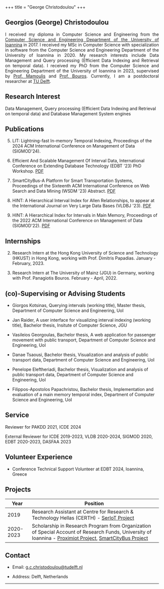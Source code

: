 +++
title = "George Christodoulou"
+++

## Georgios (George) Christodoulou
<div align='justify'>
I received my diploma in Computer Science and Engineering from the <a href='https://www.cse.uoi.gr/?lang=en'>Computer Science and Engineering Department of the University of Ioannina</a> in 2017. I received my MSc in Computer Science with specialization in software from the Computer Science and Engineering Department of the University of Ioannina in 2020. My research interests include Data Management and Query processing (Efficient Data Indexing and Retrieval on temporal data). I received my PhD from the Computer Science and Engineering Department of the University of Ioannina in 2023, supervised by <a href='https://www.cs.uoi.gr/~nikos/indexb.html'>Prof. Mamoulis</a> and  <a href='https://pbour.github.io/'>Prof. Bouros</a>. Currently, I am a postdoctoral researcher at <a href='https://www.tudelft.nl/'>TU Delft</a>.
</div>

## Research Interest

Data Management, Query processing (Efficient Data Indexing and Retrieval on temporal data) and Database Management System engines




## Publications  

5. LIT: Lightning-fast In-memory Temporal Indexing, Proceedings of the 2024 ACM International Conference on Management of Data (SIGMOD'24).

4. Efficient And Scalable Management Of Interval Data, International Conference on Extending Database Technology (EDBT '23) PhD Workshop. [PDF](/George_Christodoulou_EDBT_PhD_Workshop.pdf)

3. SmartCityBus-A Platform for Smart Transportation Systems, Proceedings of the Sixteenth ACM International Conference on Web Search and Data Mining (WSDM '23) Abstract. [PDF](https://dl.acm.org/doi/abs/10.1145/3539597.3575781)

2. HINT: A Hierarchical Interval Index for Allen Relationships, to appear at the International Journal on Very Large Data Bases (VLDBJ '23). [PDF](/George_Christodoulou_VLDBJ.pdf)

1. HINT: A Hierarchical Index for Intervals in Main Memory, Proceedings of the 2022 ACM International Conference on Management of Data (SIGMOD'22). [PDF](/George_Christodoulou_SIGMOD22.pdf)

## Internships 


2.   Research Intern at the Hong Kong University of Science and Technology (HKUST) in Hong Kong, working with Prof. Dimitris Papadias. January - February, 2023.

1.   Research Intern at The University of Mainz (JGU) in Germany, working with Prof. Panagiotis Bouros. February - April, 2022.

## (co)-Supervising or Advising Students
	
* Giorgos Kotsinas, Querying intervals (working title), Master thesis, Department of Computer Science and Engineering, UoI

* Jan Raider, A user interface for visualizing interval indexing (working title), Bachelor thesis, Insitute of Computer Science, JGU

* Vasileios Georgoulas, Bachelor thesis, A web application for passenger movement with public transport, Department of Computer Science and Engineering, UoI

* Danae Tsaousi, Bachelor thesis, Visualization and analysis of public transport data, Department of Computer Science and Engineering, UoI

* Penelope Eleftheriadi, Bachelor thesis, Visualization and analysis of public transport data, Department of Computer Science and Engineering, UoI

* Filippos-Apostolos Papachristou, Bachelor thesis, Implementation and evaluation of a main memory temporal index, Department of Computer Science and Engineering, UoI

## Service

Reviewer for PAKDD 2021, ICDE 2024 

External Reviewer for ICDE 2019-2023, VLDB 2020-2024, SIGMOD 2020, EDBT 2020-2023, DASFAA 2023

## Volunteer Experience

* Conference Technical Support Volunteer at EDBT 2024, Ioannina, Greece


## Projects

Year | Position
-----|--------
2019 | Research Assistant at Centre for Research & Technology Hellas (CERTH) - [SerIoT Project](https://seriot-project.eu/)
2020-2023 | Scholarship in Research Program from Organization of Special Account of Research Funds, University of Ioannina - [Proximiot Project](https://proximiot.com/), [SmartCityBus Project](https://smartcitybusproject.github.io/) 



## Contact

* Email:   [g.c.christodoulou@tudelft.nl](mailto:g.c.christodoulou@tudelft.nl)

* Address: Delft, Netherlands 
---

